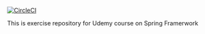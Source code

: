 [![CircleCI](https://circleci.com/gh/Qkiz288/spring-webflux-rest.svg?style=svg)](https://circleci.com/gh/Qkiz288/spring-webflux-rest)

This is exercise repository for Udemy course on Spring Framerwork